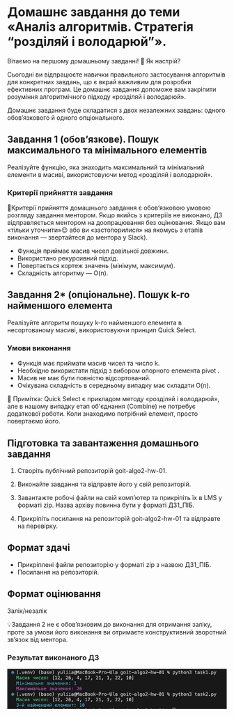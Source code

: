 # Домашнє завдання до теми «Аналіз алгоритмів. Стратегія “розділяй і володарюй”».

Вітаємо на першому домашньому завданні! 🙂 Як настрiй?

Сьогодні ви відпрацюєте навички правильного застосування алгоритмів для
конкретних завдань, що є вкрай важливим для розробки ефективних програм. Це
домашнє завдання допоможе вам закріпити розуміння алгоритмічного підходу
«розділяй і володарюй».

Домашнє завдання буде складатися з двох незалежних завдань: одного обов’язкового
й одного опціонального.

## Завдання 1 (обов’язкове). Пошук максимального та мінімального елементів

Реалізуйте функцію, яка знаходить максимальний та мінімальний елементи в масиві,
використовуючи метод «розділяй і володарюй».

### Критерії прийняття завдання

📌Критерії прийняття домашнього завдання є обов’язковою умовою розгляду завдання
ментором. Якщо якийсь з критеріїв не виконано, ДЗ відправляється ментором на
доопрацювання без оцінювання. Якщо вам «тільки уточнити»😉 або ви
«застопорилися» на якомусь з етапів виконання — звертайтеся до ментора у Slack).

- Функція приймає масив чисел довільної довжини.
- Використано рекурсивний підхід.
- Повертається кортеж значень (мінімум, максимум).
- Складність алгоритму — O(n).

## Завдання 2\* (опціональне). Пошук k-го найменшого елемента

Реалізуйте алгоритм пошуку k-го найменшого елемента в несортованому масиві,
використовуючи принцип Quick Select.

### Умови виконання

- Функція має приймати масив чисел та число k.
- Необхідно використати підхід з вибором опорного елемента pivot .
- Масив не має бути повністю відсортований.
- Очікувана складність в середньому випадку має складати O(n).

📌 Примітка: Quick Select є прикладом методу «розділяй і володарюй», але в
нашому випадку етап об'єднання (Combine) не потребує додаткової роботи. Коли
знаходимо потрібний елемент, просто повертаємо його.

## Підготовка та завантаження домашнього завдання

1. Створіть публічний репозиторій goit-algo2-hw-01.

2. Виконайте завдання та відправте його у свій репозиторій.

3. Завантажте робочі файли на свій комп’ютер та прикріпіть їх в LMS у форматі
   zip. Назва архіву повинна бути у форматі ДЗ1_ПІБ.

4. Прикріпіть посилання на репозиторій goit-algo2-hw-01 та відправте на
   перевірку.

## Формат здачі

- Прикріплені файли репозиторію у форматі zip з назвою ДЗ1_ПІБ.
- Посилання на репозиторій.

## Формат оцінювання

Залік/незалік

💡Завдання 2 не є обов’язковим до виконання для отримання заліку, проте за умови
його виконання ви отримаєте конструктивний зворотний зв’язок від ментора.

### Результат виконаного ДЗ

![Results](./result.png)
